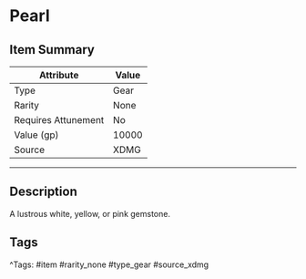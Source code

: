 # Pearl

## Item Summary

| Attribute            | Value                        |
|----------------------|------------------------------|
| Type                 | Gear |
| Rarity               | None             |
| Requires Attunement  | No                |
| Value (gp)           | 10000    |
| Source               | XDMG |

---

## Description

A lustrous white, yellow, or pink gemstone.

## Tags

^Tags: #item #rarity_none #type_gear #source_xdmg